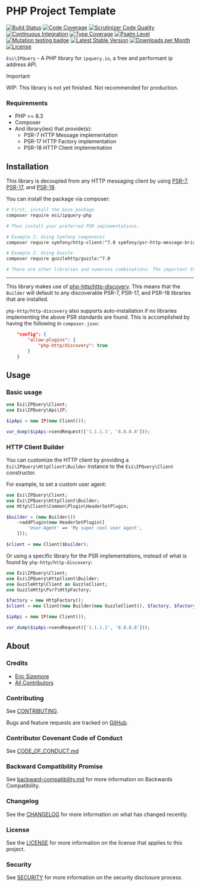 # PHP Project Template

[![Build Status](https://scrutinizer-ci.com/g/ericsizemore/ipquery-php/badges/build.png?b=main)](https://scrutinizer-ci.com/g/ericsizemore/ipquery-php/build-status/main)
[![Code Coverage](https://scrutinizer-ci.com/g/ericsizemore/ipquery-php/badges/coverage.png?b=main)](https://scrutinizer-ci.com/g/ericsizemore/ipquery-php/?branch=main)
[![Scrutinizer Code Quality](https://scrutinizer-ci.com/g/ericsizemore/ipquery-php/badges/quality-score.png?b=main)](https://scrutinizer-ci.com/g/ericsizemore/ipquery-php/?branch=main)
[![Continuous Integration](https://github.com/ericsizemore/ipquery-php/actions/workflows/continuous-integration.yml/badge.svg)](https://github.com/ericsizemore/ipquery-php/actions/workflows/continuous-integration.yml)
[![Type Coverage](https://shepherd.dev/github/ericsizemore/ipquery-php/coverage.svg)](https://shepherd.dev/github/ericsizemore/ipquery-php)
[![Psalm Level](https://shepherd.dev/github/ericsizemore/ipquery-php/level.svg)](https://shepherd.dev/github/ericsizemore/ipquery-php)
[![Mutation testing badge](https://img.shields.io/endpoint?style=flat&url=https%3A%2F%2Fbadge-api.stryker-mutator.io%2Fgithub.com%2Fericsizemore%2Fipquery-php%2Fmain)](https://dashboard.stryker-mutator.io/reports/github.com/ericsizemore/ipquery-php/main)
[![Latest Stable Version](https://img.shields.io/packagist/v/esi/ipquery-php.svg)](https://packagist.org/packages/esi/ipquery-php)
[![Downloads per Month](https://img.shields.io/packagist/dm/esi/ipquery-php.svg)](https://packagist.org/packages/esi/ipquery-php)
[![License](https://img.shields.io/packagist/l/esi/ipquery-php.svg)](https://packagist.org/packages/esi/ipquery-php)

`Esi\IPQuery` - A PHP library for `ipquery.io`, a free and performant ip address API.

> [!IMPORTANT]
> WIP: This library is not yet finished. Not recommended for production.

### Requirements

* PHP >= 8.3
* Composer
* And library(ies) that provide(s):
    * PSR-7 HTTP Message implementation
    * PSR-17 HTTP Factory implementation
    * PSR-18 HTTP Client implementation

## Installation

This library is decoupled from any HTTP messaging client by using [PSR-7](https://www.php-fig.org/psr/psr-7/), [PSR-17](https://www.php-fig.org/psr/psr-17/), and [PSR-18](https://www.php-fig.org/psr/psr-18/).

You can install the package via composer:

```bash
# First, install the base package
composer require esi/ipquery-php

# Then install your preferred PSR implementations.

# Example 1: Using Symfony components
composer require symfony/http-client:^7.0 symfony/psr-http-message-bridge:^7.0 nyholm/psr7:^1.0

# Example 2: Using Guzzle
composer require guzzlehttp/guzzle:^7.0

# There are other libraries and numerous combinations. The important thing is that a PSR-7, PSR-17, and PSR-18 implementation is provided.
```
---

This library makes use of [php-http/http-discovery](https://github.com/php-http/discovery#usage-as-a-library-user). This means that the `Builder` will default to 
any discoverable PSR-7, PSR-17, and PSR-18 libraries that are installed.

`php-http/http-discovery` also supports auto-installation if no libraries implementing the above PSR standards are found. This is accomplished by having the following
in `composer.json`:

```json
    "config": {
        "allow-plugins": {
            "php-http/discovery": true
        }
    }
```

## Usage

### Basic usage

```php
use Esi\IPQuery\Client;
use Esi\IPQuery\Api\IP;

$ipApi = new IP(new Client());

var_dump($ipApi->sendRequest(['1.1.1.1', '8.8.8.8']));

```

### HTTP Client Builder

You can customize the HTTP client by providing a `Esi\IPQuery\HttpClient\Builder` instance to the `Esi\IPQuery\Client` constructor.

For example, to set a custom user agent:

```php
use Esi\IPQuery\Client;
use Esi\IPQuery\HttpClient\Builder;
use Http\Client\Common\Plugin\HeaderSetPlugin;

$builder = (new Builder())
    ->addPlugin(new HeaderSetPlugin([
        'User-Agent' => 'My super cool user agent',
    ]));

$client = new Client($builder);
```

Or using a specific library for the PSR implementations, instead of what is found by `php-http/http-discovery`:

```php
use Esi\IPQuery\Client;
use Esi\IPQuery\HttpClient\Builder;
use GuzzleHttp\Client as GuzzleClient;
use GuzzleHttp\Psr7\HttpFactory;

$factory = new HttpFactory();
$client = new Client(new Builder(new GuzzleClient(), $factory, $factory, $factory));

$ipApi = new IP(new Client());

var_dump($ipApi->sendRequest(['1.1.1.1', '8.8.8.8']));
```

## About

### Credits

- [Eric Sizemore](https://github.com/ericsizemore)
- [All Contributors](https://github.com/ericsizemore/ipquery-php/contributors)

### Contributing

See [CONTRIBUTING](./CONTRIBUTING.md).

Bugs and feature requests are tracked on [GitHub](https://github.com/ericsizemore/ipquery-php/issues).

### Contributor Covenant Code of Conduct

See [CODE_OF_CONDUCT.md](./CODE_OF_CONDUCT.md)

### Backward Compatibility Promise

See [backward-compatibility.md](./backward-compatibility.md) for more information on Backwards Compatibility.

### Changelog

See the [CHANGELOG](./CHANGELOG.md) for more information on what has changed recently.

### License

See the [LICENSE](./LICENSE) for more information on the license that applies to this project.

### Security

See [SECURITY](./SECURITY.md) for more information on the security disclosure process.
